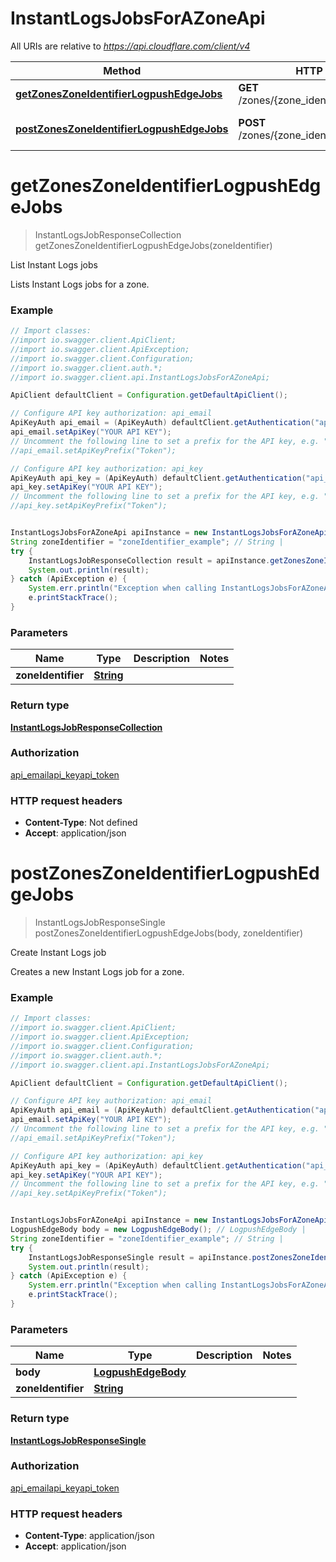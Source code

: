 # InstantLogsJobsForAZoneApi

All URIs are relative to *https://api.cloudflare.com/client/v4*

Method | HTTP request | Description
------------- | ------------- | -------------
[**getZonesZoneIdentifierLogpushEdgeJobs**](InstantLogsJobsForAZoneApi.md#getZonesZoneIdentifierLogpushEdgeJobs) | **GET** /zones/{zone_identifier}/logpush/edge | List Instant Logs jobs
[**postZonesZoneIdentifierLogpushEdgeJobs**](InstantLogsJobsForAZoneApi.md#postZonesZoneIdentifierLogpushEdgeJobs) | **POST** /zones/{zone_identifier}/logpush/edge | Create Instant Logs job

<a name="getZonesZoneIdentifierLogpushEdgeJobs"></a>
# **getZonesZoneIdentifierLogpushEdgeJobs**
> InstantLogsJobResponseCollection getZonesZoneIdentifierLogpushEdgeJobs(zoneIdentifier)

List Instant Logs jobs

Lists Instant Logs jobs for a zone.

### Example
```java
// Import classes:
//import io.swagger.client.ApiClient;
//import io.swagger.client.ApiException;
//import io.swagger.client.Configuration;
//import io.swagger.client.auth.*;
//import io.swagger.client.api.InstantLogsJobsForAZoneApi;

ApiClient defaultClient = Configuration.getDefaultApiClient();

// Configure API key authorization: api_email
ApiKeyAuth api_email = (ApiKeyAuth) defaultClient.getAuthentication("api_email");
api_email.setApiKey("YOUR API KEY");
// Uncomment the following line to set a prefix for the API key, e.g. "Token" (defaults to null)
//api_email.setApiKeyPrefix("Token");

// Configure API key authorization: api_key
ApiKeyAuth api_key = (ApiKeyAuth) defaultClient.getAuthentication("api_key");
api_key.setApiKey("YOUR API KEY");
// Uncomment the following line to set a prefix for the API key, e.g. "Token" (defaults to null)
//api_key.setApiKeyPrefix("Token");


InstantLogsJobsForAZoneApi apiInstance = new InstantLogsJobsForAZoneApi();
String zoneIdentifier = "zoneIdentifier_example"; // String | 
try {
    InstantLogsJobResponseCollection result = apiInstance.getZonesZoneIdentifierLogpushEdgeJobs(zoneIdentifier);
    System.out.println(result);
} catch (ApiException e) {
    System.err.println("Exception when calling InstantLogsJobsForAZoneApi#getZonesZoneIdentifierLogpushEdgeJobs");
    e.printStackTrace();
}
```

### Parameters

Name | Type | Description  | Notes
------------- | ------------- | ------------- | -------------
 **zoneIdentifier** | [**String**](.md)|  |

### Return type

[**InstantLogsJobResponseCollection**](InstantLogsJobResponseCollection.md)

### Authorization

[api_email](../README.md#api_email)[api_key](../README.md#api_key)[api_token](../README.md#api_token)

### HTTP request headers

 - **Content-Type**: Not defined
 - **Accept**: application/json

<a name="postZonesZoneIdentifierLogpushEdgeJobs"></a>
# **postZonesZoneIdentifierLogpushEdgeJobs**
> InstantLogsJobResponseSingle postZonesZoneIdentifierLogpushEdgeJobs(body, zoneIdentifier)

Create Instant Logs job

Creates a new Instant Logs job for a zone.

### Example
```java
// Import classes:
//import io.swagger.client.ApiClient;
//import io.swagger.client.ApiException;
//import io.swagger.client.Configuration;
//import io.swagger.client.auth.*;
//import io.swagger.client.api.InstantLogsJobsForAZoneApi;

ApiClient defaultClient = Configuration.getDefaultApiClient();

// Configure API key authorization: api_email
ApiKeyAuth api_email = (ApiKeyAuth) defaultClient.getAuthentication("api_email");
api_email.setApiKey("YOUR API KEY");
// Uncomment the following line to set a prefix for the API key, e.g. "Token" (defaults to null)
//api_email.setApiKeyPrefix("Token");

// Configure API key authorization: api_key
ApiKeyAuth api_key = (ApiKeyAuth) defaultClient.getAuthentication("api_key");
api_key.setApiKey("YOUR API KEY");
// Uncomment the following line to set a prefix for the API key, e.g. "Token" (defaults to null)
//api_key.setApiKeyPrefix("Token");


InstantLogsJobsForAZoneApi apiInstance = new InstantLogsJobsForAZoneApi();
LogpushEdgeBody body = new LogpushEdgeBody(); // LogpushEdgeBody | 
String zoneIdentifier = "zoneIdentifier_example"; // String | 
try {
    InstantLogsJobResponseSingle result = apiInstance.postZonesZoneIdentifierLogpushEdgeJobs(body, zoneIdentifier);
    System.out.println(result);
} catch (ApiException e) {
    System.err.println("Exception when calling InstantLogsJobsForAZoneApi#postZonesZoneIdentifierLogpushEdgeJobs");
    e.printStackTrace();
}
```

### Parameters

Name | Type | Description  | Notes
------------- | ------------- | ------------- | -------------
 **body** | [**LogpushEdgeBody**](LogpushEdgeBody.md)|  |
 **zoneIdentifier** | [**String**](.md)|  |

### Return type

[**InstantLogsJobResponseSingle**](InstantLogsJobResponseSingle.md)

### Authorization

[api_email](../README.md#api_email)[api_key](../README.md#api_key)[api_token](../README.md#api_token)

### HTTP request headers

 - **Content-Type**: application/json
 - **Accept**: application/json

